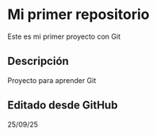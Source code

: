 # Mi primer repositorio
Este es mi primer proyecto con Git

## Descripción
Proyecto para aprender Git

## Editado desde GitHub
25/09/25
